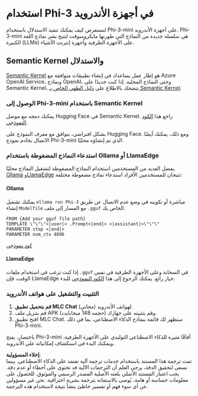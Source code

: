 # **استخدام Phi-3 في أجهزة الأندرويد**

لنستعرض كيف يمكنك تنفيذ الاستدلال باستخدام Phi-3-mini على أجهزة الأندرويد. Phi-3-mini هي سلسلة جديدة من النماذج التي طورتها مايكروسوفت لتتيح نشر نماذج اللغة الكبيرة (LLMs) على الأجهزة الطرفية وأجهزة إنترنت الأشياء.

## Semantic Kernel والاستدلال

[Semantic Kernel](https://github.com/microsoft/semantic-kernel) هو إطار عمل يساعدك في إنشاء تطبيقات متوافقة مع Azure OpenAI Service، ونماذج OpenAI، وحتى النماذج المحلية. إذا كنت جديدًا على Semantic Kernel، ننصحك بالاطلاع على [دليل الطهي الخاص بـ Semantic Kernel](https://github.com/microsoft/SemanticKernelCookBook?WT.mc_id=aiml-138114-kinfeylo).

### الوصول إلى Phi-3-mini باستخدام Semantic Kernel

يمكنك دمجه مع موصل Hugging Face في Semantic Kernel. راجع هذا [الكود النموذجي](https://github.com/Azure-Samples/Phi-3MiniSamples/tree/main/semantickernel?WT.mc_id=aiml-138114-kinfeylo).

بشكل افتراضي، يتوافق مع معرف النموذج على Hugging Face. ومع ذلك، يمكنك أيضًا الاتصال بخادم نموذج Phi-3-mini الذي تم إنشاؤه محليًا.

### استدعاء النماذج المضغوطة باستخدام Ollama أو LlamaEdge

يفضل العديد من المستخدمين استخدام النماذج المضغوطة لتشغيل النماذج محليًا. [Ollama](https://ollama.com/) و[LlamaEdge](https://llamaedge.com) تتيحان للمستخدمين الأفراد استدعاء نماذج مضغوطة مختلفة:

#### Ollama

يمكنك تشغيل `ollama run Phi-3` مباشرة أو تكوينه في وضع عدم الاتصال عن طريق إنشاء `Modelfile` مع المسار إلى ملف `.gguf` الخاص بك.

```gguf
FROM {Add your gguf file path}
TEMPLATE \"\"\"<|user|> .Prompt<|end|> <|assistant|>\"\"\"
PARAMETER stop <|end|>
PARAMETER num_ctx 4096
```

[كود نموذجي](https://github.com/Azure-Samples/Phi-3MiniSamples/tree/main/ollama?WT.mc_id=aiml-138114-kinfeylo)

#### LlamaEdge

إذا كنت ترغب في استخدام ملفات `.gguf` في السحابة وعلى الأجهزة الطرفية في نفس الوقت، فإن LlamaEdge خيار رائع. يمكنك الرجوع إلى هذا [الكود النموذجي](https://github.com/Azure-Samples/Phi-3MiniSamples/tree/main/wasm?WT.mc_id=aiml-138114-kinfeylo) للبدء.

### التثبيت والتشغيل على هواتف الأندرويد

1. **قم بتحميل تطبيق MLC Chat** (مجاني) لهواتف الأندرويد.  
2. قم بتنزيل ملف APK (حجمه 148 ميجابايت) وقم بتثبيته على جهازك.  
3. افتح تطبيق MLC Chat. ستظهر لك قائمة بنماذج الذكاء الاصطناعي، بما في ذلك Phi-3-mini.

باختصار، يفتح Phi-3-mini آفاقًا مثيرة للذكاء الاصطناعي التوليدي على الأجهزة الطرفية، ويمكنك البدء في استكشاف إمكانياته على الأندرويد.

**إخلاء المسؤولية**:  
تمت ترجمة هذا المستند باستخدام خدمات ترجمة آلية تعتمد على الذكاء الاصطناعي. بينما نسعى لتحقيق الدقة، يرجى العلم أن الترجمات الآلية قد تحتوي على أخطاء أو عدم دقة. يجب اعتبار المستند الأصلي بلغته الأصلية المصدر الرسمي والموثوق. للحصول على معلومات حساسة أو هامة، يُوصى بالاستعانة بترجمة بشرية احترافية. نحن غير مسؤولين عن أي سوء فهم أو تفسير خاطئ ينشأ نتيجة لاستخدام هذه الترجمة.